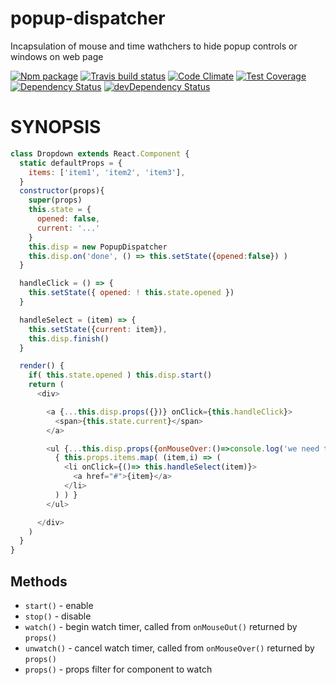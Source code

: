 # popup-dispatcher

Incapsulation of mouse and time wathchers to hide popup controls or windows on web page

[![Npm package](https://img.shields.io/npm/v/popup-dispatcher.svg?style=flat)](https://npmjs.com/package/popup-dispatcher)
[![Travis build status](http://img.shields.io/travis/oklas/popup-dispatcher.svg?style=flat)](https://travis-ci.org/oklas/popup-dispatcher)
[![Code Climate](https://codeclimate.com/github/oklas/popup-dispatcher/badges/gpa.svg)](https://codeclimate.com/github/oklas/popup-dispatcher)
[![Test Coverage](https://img.shields.io/codecov/c/github/oklas/popup-dispatcher.svg)](https://codecov.io/gh/oklas/popup-dispatcher)
[![Dependency Status](https://david-dm.org/oklas/popup-dispatcher.svg)](https://david-dm.org/oklas/popup-dispatcher)
[![devDependency Status](https://david-dm.org/oklas/popup-dispatcher/dev-status.svg)](https://david-dm.org/oklas/popup-dispatcher#info=devDependencies)

# SYNOPSIS

``` javascript
class Dropdown extends React.Component {
  static defaultProps = {
    items: ['item1', 'item2', 'item3'],
  }
  constructor(props){
    super(props)
    this.state = {
      opened: false,
      current: '...'
    }
    this.disp = new PopupDispatcher
    this.disp.on('done', () => this.setState({opened:false}) )
  }

  handleClick = () => {
    this.setState({ opened: ! this.state.opened })
  }

  handleSelect = (item) => {
    this.setState({current: item}),
    this.disp.finish()
  }

  render() {
    if( this.state.opened ) this.disp.start()
    return (
      <div>

        <a {...this.disp.props({})} onClick={this.handleClick}>
          <span>{this.state.current}</span>
        </a>

        <ul {...this.disp.props({onMouseOver:()=>console.log('we need this handler too')})}>
          { this.props.items.map( (item,i) => (
            <li onClick={()=> this.handleSelect(item)}>
              <a href="#">{item}</a>
            </li>
          ) ) }
        </ul>

      </div>
    )
  }
}
```

## Methods

* `start()` - enable 
* `stop()` - disable
* `watch()` - begin watch timer, called from `onMouseOut()` returned by `props()`
* `unwatch()` - cancel watch timer, called from `onMouseOver()` returned by `props()`
* `props()` - props filter for component to watch